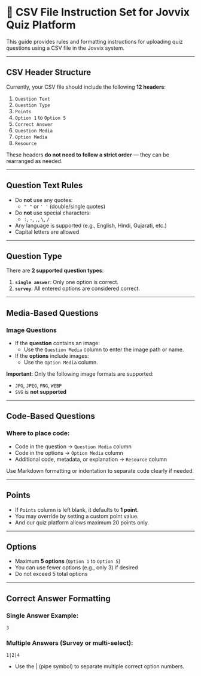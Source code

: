 # 📘 CSV File Instruction Set for Jovvix Quiz Platform

This guide provides rules and formatting instructions for uploading quiz questions using a CSV file in the Jovvix system.

---

## CSV Header Structure

Currently, your CSV file should include the following **12 headers**:

1. `Question Text`
2. `Question Type`
3. `Points`
4. `Option 1` to `Option 5`
5. `Correct Answer`
6. `Question Media`
7. `Option Media`
8. `Resource`

These headers **do not need to follow a strict order** — they can be rearranged as needed.

---

## Question Text Rules

- Do **not** use any quotes:
  -  `" "` or `' '` (double/single quotes)
- Do **not** use special characters:
  -  `:`, `-`, `,`, `\`, `/`
- Any language is supported (e.g., English, Hindi, Gujarati, etc.)
- Capital letters are allowed

---

## Question Type

There are **2 supported question types**:

1. **`single answer`**: Only one option is correct.
2. **`survey`**: All entered options are considered correct.

---

## Media-Based Questions

### Image Questions

- If the **question** contains an image:
  - Use the `Question Media` column to enter the image path or name.
- If the **options** include images:
  - Use the `Option Media` column.

**Important**: Only the following image formats are supported:
- `JPG`, `JPEG`, `PNG`, `WEBP`
- `SVG` is **not supported**

---

## Code-Based Questions

### Where to place code:

- Code in the question → `Question Media` column
- Code in the options → `Option Media` column
- Additional code, metadata, or explanation → `Resource` column

Use Markdown formatting or indentation to separate code clearly if needed.

---

## Points

- If `Points` column is left blank, it defaults to **1 point**.
- You may override by setting a custom point value.
- And our quiz platform allows maximum 20 points only.
---

## Options

- Maximum **5 options** (`Option 1` to `Option 5`)
- You can use fewer options (e.g., only 3) if desired
- Do not exceed 5 total options

---

## Correct Answer Formatting

### Single Answer Example:
```text
3
```
### Multiple Answers (Survey or multi-select):

```text
1|2|4
```

- Use the | (pipe symbol) to separate multiple correct option numbers.
